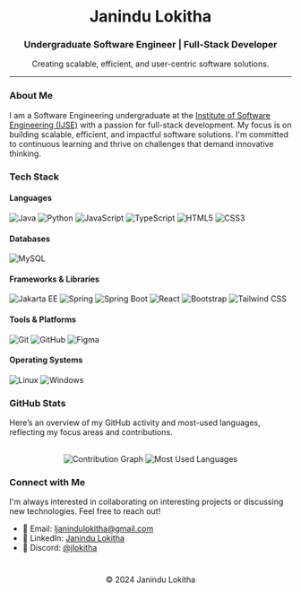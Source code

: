 <div align="center">
  <h1>Janindu Lokitha</h1>
  <h3>Undergraduate Software Engineer | Full-Stack Developer</h3>
  <p>Creating scalable, efficient, and user-centric software solutions.</p>
</div>

---

### About Me

I am a Software Engineering undergraduate at the [Institute of Software Engineering (IJSE)](https://ijse.lk/) with a passion for full-stack development. My focus is on building scalable, efficient, and impactful software solutions. I'm committed to continuous learning and thrive on challenges that demand innovative thinking.

### Tech Stack

#### Languages
![Java](https://img.shields.io/badge/Java-ED8B00?style=for-the-badge&logo=openjdk&logoColor=white)
![Python](https://img.shields.io/badge/Python-3776AB?style=for-the-badge&logo=python&logoColor=white)
![JavaScript](https://img.shields.io/badge/JavaScript-F7DF1E?style=for-the-badge&logo=javascript&logoColor=black)
![TypeScript](https://img.shields.io/badge/TypeScript-007ACC?style=for-the-badge&logo=typescript&logoColor=white)
![HTML5](https://img.shields.io/badge/HTML5-E34F26?style=for-the-badge&logo=html5&logoColor=white)
![CSS3](https://img.shields.io/badge/CSS3-1572B6?style=for-the-badge&logo=css3&logoColor=white)

#### Databases
![MySQL](https://img.shields.io/badge/MySQL-4479A1?style=for-the-badge&logo=mysql&logoColor=white)

#### Frameworks & Libraries
![Jakarta EE](https://img.shields.io/badge/Jakarta_EE-important?style=for-the-badge&logo=jakarta-ee&logoColor=white)
![Spring](https://img.shields.io/badge/Spring-6DB33F?style=for-the-badge&logo=spring&logoColor=white)
![Spring Boot](https://img.shields.io/badge/Spring_Boot-6DB33F?style=for-the-badge&logo=spring-boot&logoColor=white)
![React](https://img.shields.io/badge/React-20232A?style=for-the-badge&logo=react&logoColor=61DAFB)
![Bootstrap](https://img.shields.io/badge/Bootstrap-563D7C?style=for-the-badge&logo=bootstrap&logoColor=white)
![Tailwind CSS](https://img.shields.io/badge/Tailwind_CSS-38B2AC?style=for-the-badge&logo=tailwind-css&logoColor=white)

#### Tools & Platforms
![Git](https://img.shields.io/badge/Git-F05032?style=for-the-badge&logo=git&logoColor=white)
![GitHub](https://img.shields.io/badge/GitHub-181717?style=for-the-badge&logo=github&logoColor=white)
![Figma](https://img.shields.io/badge/Figma-F24E1E?style=for-the-badge&logo=figma&logoColor=white)

#### Operating Systems
![Linux](https://img.shields.io/badge/Linux-FCC624?style=for-the-badge&logo=linux&logoColor=black)
![Windows](https://img.shields.io/badge/Windows-0078D6?style=for-the-badge&logo=windows&logoColor=white)

### GitHub Stats

<p>Here’s an overview of my GitHub activity and most-used languages, reflecting my focus areas and contributions.</p>
<br>
<div align="center">
  <img src="https://github-readme-activity-graph.vercel.app/graph?username=jlokitha&theme=react-dark&hide_border=true&area=true" alt="Contribution Graph" />
  <img src="https://github-readme-stats.vercel.app/api/top-langs/?username=jlokitha&layout=compact&theme=react&hide_border=true&bg_color=0D1117" alt="Most Used Languages" />
</div>

### Connect with Me

I'm always interested in collaborating on interesting projects or discussing new technologies. Feel free to reach out!

- 📧 Email: [ljanindulokitha@gmail.com](mailto:ljanindulokitha@gmail.com)
- 💼 LinkedIn: [Janindu Lokitha](https://www.linkedin.com/in/janindulokitha)
- 💬 Discord: [@jlokitha](https://discord.com/users/jlokitha)

<div align="center">

#
  &copy; 2024 Janindu Lokitha
</div>
